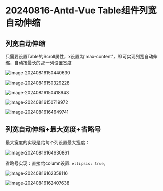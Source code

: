 # 20240816-Antd-Vue Table组件列宽自动伸缩

## 列宽自动伸缩

只需要设置Table的Scroll属性，x设置为'max-content'，即可实现列宽自动伸缩，自动按最长的那一列设置宽度

![image-20240816150440630](https://s2.loli.net/2024/08/16/iXHW7AvxUOajYme.png)

![image-20240816150329228](https://s2.loli.net/2024/08/16/uym47kafqUYHMwB.png)

![image-20240816150418943](https://s2.loli.net/2024/08/16/ZBluMqd2H8wtYK9.png)

![image-20240816150719972](https://s2.loli.net/2024/08/16/l7KCv3e5Bz1FMZt.png)

![image-20240816164649741](https://s2.loli.net/2024/08/16/iOLUQ2kvxGPNrVt.png)

## 列宽自动伸缩+最大宽度+省略号

最大宽度的实现是给每个列设置最大宽度：

![image-20240816164630861](https://s2.loli.net/2024/08/16/1YHtkDgCBZEyFx3.png)

省略号实现：直接给column设置: `ellipsis: true,`

![image-20240816162358116](https://s2.loli.net/2024/08/16/NI79zekyJ8nAuLq.png)

![image-20240816162407638](https://s2.loli.net/2024/08/16/pLn5yaRODr1uAct.png)